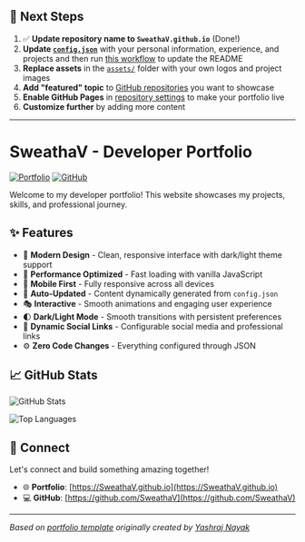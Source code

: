 ## 🚀 Next Steps

1. ✅ **Update repository name to `SweathaV.github.io`** (Done!)
2. **Update [`config.json`](https://github.com/SweathaV/SweathaV.github.io/blob/main/config.json)** with your personal information, experience, and projects and then run [this workflow](https://github.com/SweathaV/SweathaV.github.io/actions/workflows/update-readme.yml) to update the README
3. **Replace assets** in the [`assets/`](https://github.com/SweathaV/SweathaV.github.io/tree/main/assets/) folder with your own logos and project images
4. **Add "featured" topic** to [GitHub repositories](https://github.com/SweathaV?tab=repositories) you want to showcase
5. **Enable GitHub Pages** in [repository settings](https://github.com/SweathaV/SweathaV.github.io/settings/pages) to make your portfolio live
6. **Customize further** by adding more content

---

# SweathaV - Developer Portfolio

<div align="left">
  
[![Portfolio](https://img.shields.io/badge/🌐_Visit_Portfolio-Live-brightgreen?style=for-the-badge)](https://SweathaV.github.io)
[![GitHub](https://img.shields.io/badge/GitHub-Profile-181717?style=for-the-badge&logo=github)](https://github.com/SweathaV)

</div>

Welcome to my developer portfolio! This website showcases my projects, skills, and professional journey.

## ✨ Features

- 🎨 **Modern Design** - Clean, responsive interface with dark/light theme support
- 🚀 **Performance Optimized** - Fast loading with vanilla JavaScript
- 📱 **Mobile First** - Fully responsive across all devices
- 🔄 **Auto-Updated** - Content dynamically generated from `config.json`
- 🎭 **Interactive** - Smooth animations and engaging user experience
- 🌓 **Dark/Light Mode** - Smooth transitions with persistent preferences
- 🔗 **Dynamic Social Links** - Configurable social media and professional links
- ⚙️ **Zero Code Changes** - Everything configured through JSON

## 📈 GitHub Stats

<div align="left">

![GitHub Stats](https://github-readme-stats.vercel.app/api?username=SweathaV&theme=dark&hide_border=true&include_all_commits=true&count_private=true)

![Top Languages](https://github-readme-stats.vercel.app/api/top-langs/?username=SweathaV&theme=dark&hide_border=true&include_all_commits=true&count_private=true&layout=compact)

</div>

## 🤝 Connect

Let's connect and build something amazing together!

- 🌐 **Portfolio**: [https://SweathaV.github.io](https://SweathaV.github.io)
- 💻 **GitHub**: [https://github.com/SweathaV](https://github.com/SweathaV)

---

*Based on [portfolio template](https://github.com/yashrajnayak/developer-portfolio) originally created by [Yashraj Nayak](https://github.com/yashrajnayak)*